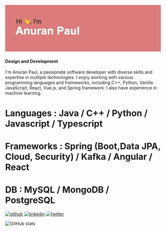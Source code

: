 ![GitHub Banner](https://github.com/anuranpaul/anuranpaul/blob/main/banner.png)

#### Design and Development

I'm Anuran Paul, a passionate software developer with diverse skills and expertise in multiple technologies. I enjoy working with various programming languages and frameworks, including C++, Python, Vanilla JavaScript, React, Vue.js, and Spring framework. I also have experience in machine learning.

# Languages : Java / C++ / Python / Javascript / Typescript
# Frameworks : Spring (Boot,Data JPA, Cloud, Security) / Kafka / Angular / React 
# DB : MySQL / MongoDB / PostgreSQL



[<img src='https://raw.githubusercontent.com/dheereshagrwal/colored-icons/98088e796b058a6512edf9b16d33bf6f24843191/svg/github-light.svg' alt='github' height='40'>](https://github.com/anuranpaul)  [<img src='https://raw.githubusercontent.com/dheereshagrwal/colored-icons/98088e796b058a6512edf9b16d33bf6f24843191/svg/linkedin.svg' alt='linkedin' height='40'>](https://www.linkedin.com/in/anuranpaul/)  [<img src='https://raw.githubusercontent.com/dheereshagrwal/colored-icons/98088e796b058a6512edf9b16d33bf6f24843191/svg/twitter-rounded-square.svg' alt='twitter' height='40'>](https://twitter.com/dracomalfoy1303)  

![GitHub stats](https://github-readme-stats.vercel.app/api?username=anuranpaul&show_icons=true)  





